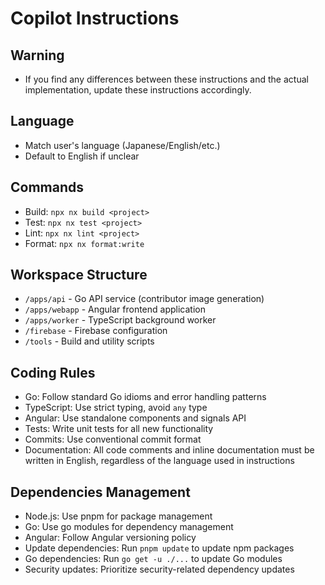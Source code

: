# Copilot Instructions

## Warning

- If you find any differences between these instructions and the actual implementation, update these instructions accordingly.

## Language

- Match user's language (Japanese/English/etc.)
- Default to English if unclear

## Commands

- Build: `npx nx build <project>`
- Test: `npx nx test <project>`
- Lint: `npx nx lint <project>`
- Format: `npx nx format:write`

## Workspace Structure

- `/apps/api` - Go API service (contributor image generation)
- `/apps/webapp` - Angular frontend application
- `/apps/worker` - TypeScript background worker
- `/firebase` - Firebase configuration
- `/tools` - Build and utility scripts

## Coding Rules

- Go: Follow standard Go idioms and error handling patterns
- TypeScript: Use strict typing, avoid `any` type
- Angular: Use standalone components and signals API
- Tests: Write unit tests for all new functionality
- Commits: Use conventional commit format
- Documentation: All code comments and inline documentation must be written in English, regardless of the language used in instructions

## Dependencies Management

- Node.js: Use pnpm for package management
- Go: Use go modules for dependency management
- Angular: Follow Angular versioning policy
- Update dependencies: Run `pnpm update` to update npm packages
- Go dependencies: Run `go get -u ./...` to update Go modules
- Security updates: Prioritize security-related dependency updates
